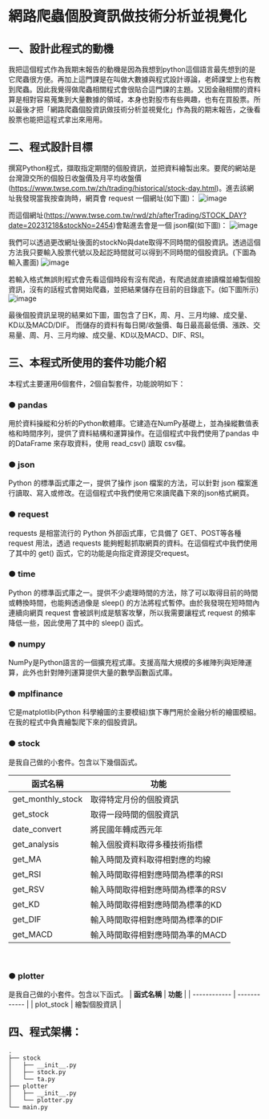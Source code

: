 # 網路爬蟲個股資訊做技術分析並視覺化

## 一、設計此程式的動機
我把這個程式作為我期末報告的動機是因為我想到python這個語言最先想到的是它爬蟲很方便。再加上這門課是在叫做大數據與程式設計導論，老師課堂上也有教到爬蟲。因此我覺得做爬蟲相關程式會很貼合這門課的主題。又因金融相關的資料算是相對容易蒐集到大量數據的領域，本身也對股市有些興趣，也有在買股票。所以最後才把「網路爬蟲個股資訊做技術分析並視覺化」作為我的期末報告，之後看股票也能把這程式拿出來用用。

## 二、程式設計目標
撰寫Python程式，擷取指定期間的個股資訊，並把資料繪製出來。要爬的網站是台灣證交所的個股日收盤價及月平均收盤價(https://www.twse.com.tw/zh/trading/historical/stock-day.html)。進去該網址我發現當我按查詢時，網頁會 request 一個網址(如下圖)：
![image](https://hackmd.io/_uploads/BJPzh26U6.png)

而這個網址(https://www.twse.com.tw/rwd/zh/afterTrading/STOCK_DAY?date=20231218&stockNo=2454)會點進去會是一個 json檔(如下圖)：
![image](https://hackmd.io/_uploads/r1aHn3aLa.png)



我們可以透過更改網址後面的stockNo與date取得不同時間的個股資訊。透過這個方法我只要輸入股票代號以及起訖時間就可以得到不同時間的個股資訊。(下圖為輸入畫面) 
![image](https://hackmd.io/_uploads/BJv83hTIp.png)

若輸入格式無誤則程式會先看這個時段有沒有爬過，有爬過就直接讀檔並繪製個股資訊，沒有的話程式會開始爬蟲，並把結果儲存在目前的目錄底下。(如下圖所示)
![image](https://hackmd.io/_uploads/HJZwhh6LT.png)


最後個股資訊呈現的結果如下圖，圖包含了日K，周、月、三月均線、成交量、KD以及MACD/DIF。
而儲存的資料有每日開/收盤價、每日最高最低價、漲跌、交易量、周、月、三月均線、成交量、KD以及MACD、DIF、RSI。
 
## 三、本程式所使用的套件功能介紹
本程式主要運用6個套件，2個自製套件，功能說明如下：

### ● pandas
用於資料操縱和分析的Python軟體庫。它建造在NumPy基礎上，並為操縱數值表格和時間序列，提供了資料結構和運算操作。在這個程式中我們使用了pandas 中的DataFrame 來存取資料，使用 read_csv() 讀取 csv檔。

### ● json
Python 的標準函式庫之一，提供了操作 json 檔案的方法，可以針對 json 檔案進行讀取、寫入或修改。在這個程式中我們使用它來讀爬蟲下來的json格式網頁。

### ● request
requests 是相當流行的 Python 外部函式庫，它具備了 GET、POST等各種 request 用法，透過 requests 能夠輕鬆抓取網頁的資料。在這個程式中我們使用了其中的 get() 函式，它的功能是向指定資源提交request。

### ● time
Python 的標準函式庫之一。提供不少處理時間的方法，除了可以取得目前的時間或轉換時間，也能夠透過像是 sleep() 的方法將程式暫停。由於我發現在短時間內連續向網頁 request 會被誤判成是駭客攻擊，所以我需要讓程式 request 的頻率降低一些，因此使用了其中的 sleep() 函式。
 
### ● numpy
NumPy是Python語言的一個擴充程式庫。支援高階大規模的多維陣列與矩陣運算，此外也針對陣列運算提供大量的數學函數函式庫。

### ● mplfinance
它是matplotlib(Python 科學繪圖的主要模組)旗下專門用於金融分析的繪圖模組。在我的程式中負責繪製爬下來的個股資訊。

### ● stock
是我自己做的小套件。包含以下幾個函式。


| **函式名稱**      | **功能**                          |
| ----------------- |---------------------------------- |
| get_monthly_stock | 取得特定月份的個股資訊            |
| get_stock         | 取得一段時間的個股資訊            |
| date_convert      | 將民國年轉成西元年                |
| get_analysis      | 輸入個股資料取得多種技術指標      |
| get_MA            | 輸入時間及資料取得相對應的均線    |
| get_RSI           | 輸入時間取得相對應時間為標準的RSI |
| get_RSV           | 輸入時間取得相對應時間為標準的RSV |
| get_KD            | 輸入時間取得相對應時間為標準的KD  |
| get_DIF           | 輸入時間取得相對應時間為標準的DIF |
| get_MACD          | 輸入時間取得相對應時間為準的MACD  |

 
### ● plotter
是我自己做的小套件。包含以下函式。
| **函式名稱** | **功能**     |
| ------------ | ------------ |
| plot_stock   | 繪製個股資訊 |

## 四、程式架構：
```
.
├── stock
│   ├── __init__.py
│   ├── stock.py
│   └── ta.py
├── plotter
│   ├── __init__.py
│   └── plotter.py
└── main.py
```